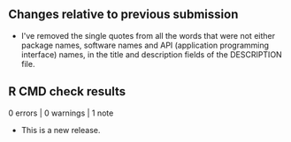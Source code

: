 ## Changes relative to previous submission

* I've removed the single quotes from all the words that were not either
package names, software names and API (application
programming interface) names, in the title and description fields of the
DESCRIPTION file.

## R CMD check results

0 errors | 0 warnings | 1 note

* This is a new release.
